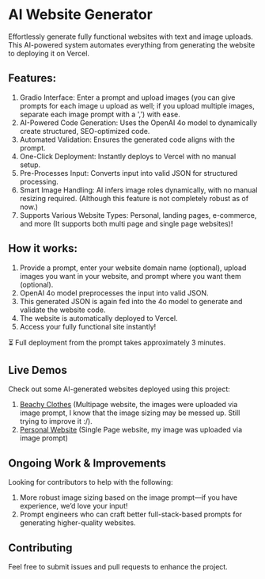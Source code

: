 # AI Website Generator
Effortlessly generate fully functional websites with text and image uploads. This AI-powered system automates everything from generating the website to deploying it on Vercel.


## Features:
1. Gradio Interface: Enter a prompt and upload images (you can give prompts for each image u upload as well; if you upload multiple images, separate each image prompt with a ',') with ease.
2. AI-Powered Code Generation: Uses the OpenAI 4o model to dynamically create structured, SEO-optimized code.
3. Automated Validation: Ensures the generated code aligns with the prompt.
4. One-Click Deployment: Instantly deploys to Vercel with no manual setup.
5. Pre-Processes Input: Converts input into valid JSON for structured processing.
6. Smart Image Handling: AI infers image roles dynamically, with no manual resizing required. (Although this feature is not completely robust as of now.)
7. Supports Various Website Types: Personal, landing pages, e-commerce, and more (It supports both multi page and single page websites)!


## How it works:
1. Provide a prompt, enter your website domain name (optional), upload images you want in your website, and prompt where you want them (optional).
2. OpenAI 4o model preprocesses the input into valid JSON.
3. This generated JSON is again fed into the 4o model to generate and validate the website code.
4. The website is automatically deployed to Vercel.
5. Access your fully functional site instantly!

⏳ Full deployment from the prompt takes approximately 3 minutes.

## Live Demos
Check out some AI-generated websites deployed using this project:
1. [Beachy Clothes](beachy-clothes-jy4zz1auq-shreshth-kapais-projects.vercel.app) (Multipage website, the images were uploaded via image prompt, I know that the image sizing may be messed up. Still trying to improve it :/). 
2.  [Personal Website](https://ai-website-1741030878-d36e8359.vercel.app/) (Single Page website, my image was uploaded via image prompt)

##  Ongoing Work & Improvements
Looking for contributors to help with the following:
1. More robust image sizing based on the image prompt—if you have experience, we’d love your input!
2. Prompt engineers who can craft better full-stack-based prompts for generating higher-quality websites.

## Contributing
Feel free to submit issues and pull requests to enhance the project.
